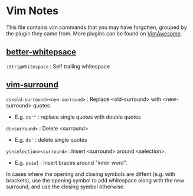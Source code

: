 # Vim Notes

This file contains vim commands that you may have forgotten, grouped by the plugin they came from. More plugins can be found on [VimAwesome](vimawesome.com).

## [better-whitepsace](https://vimawesome.com/plugin/better-whitespace)

`:StripWhitespace` : Self trailing whitespace

## [vim-surround](https://vimawesome.com/plugin/vim-surround-holy-ground)

`cs<old-surround><new-surround>` : Replace \<old-surround\> with \<new-surround\> quotes
 - E.g. `cs'"` : replace single quotes with double quotes

`ds<surround>` : Delete \<surround\>
 - E.g. `ds'` : delete single quotes

`ys<selection><surround>` : Insert \<surround\> around \<selection\>. 
 - E.g. `ysiw]` : Insert braces around "inner word". 

In cases where the opening and closing symbols are diffent (e.g. with brackets), use the opening symbol to add whitespace along with the new surround, and use the closing symbol otherwise. 
